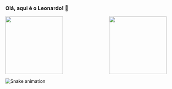 ### Olá, aqui é o Leonardo! 👋

<div>
  <img  height="180em" src="https://github-readme-stats.vercel.app/api?username=leonardocunha1&show_icons=true&theme=neon&include_all_commits=true&count_private=true"/>
  <img align="right" height="180em" src="https://github-readme-stats.vercel.app/api/top-langs/?username=leonardocunha1&layout=compact&langs_count=16&theme=neon"/>
</div>

![Snake animation](https://github.com/LuigiGF/LuigiGF/blob/output/github-contribution-grid-snake.svg)
